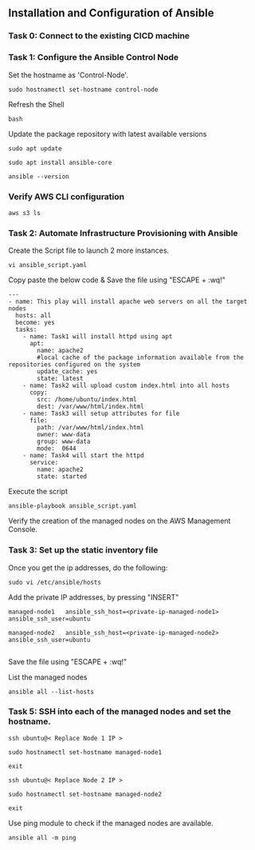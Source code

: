 ## Installation and Configuration of Ansible 

### Task 0: Connect to the existing CICD machine

### Task 1: Configure the Ansible Control Node

Set the hostname as 'Control-Node'. 
```
sudo hostnamectl set-hostname control-node
```
Refresh the Shell
```
bash
```
Update the package repository with latest available versions
```
sudo apt update
```
```
sudo apt install ansible-core
```
```
ansible --version
```
### Verify AWS CLI configuration
```
aws s3 ls
```

### Task 2: Automate Infrastructure Provisioning with Ansible

Create the Script file to launch 2 more instances.
```
vi ansible_script.yaml
```
Copy paste the below code & Save the file using "ESCAPE + :wq!"
```
---
- name: This play will install apache web servers on all the target nodes
  hosts: all
  become: yes
  tasks:
    - name: Task1 will install httpd using apt
      apt:
        name: apache2
        #local cache of the package information available from the repositories configured on the system
        update_cache: yes
        state: latest
    - name: Task2 will upload custom index.html into all hosts
      copy:
        src: /home/ubuntu/index.html
        dest: /var/www/html/index.html
    - name: Task3 will setup attributes for file
      file:
        path: /var/www/html/index.html
        owner: www-data
        group: www-data
        mode:  0644
    - name: Task4 will start the httpd
      service:
        name: apache2
        state: started
```
Execute the script
```
ansible-playbook ansible_script.yaml
```
Verify the creation of the managed nodes on the AWS Management Console.

### Task 3: Set up the static inventory file

Once you get the ip addresses, do the following:

```
sudo vi /etc/ansible/hosts
```

Add the private IP addresses, by pressing "INSERT" 
```
managed-node1   ansible_ssh_host=<private-ip-managed-node1>  ansible_ssh_user=ubuntu

managed-node2   ansible_ssh_host=<private-ip-managed-node2>  ansible_ssh_user=ubuntu
 
```
Save the file using "ESCAPE + :wq!"

List the managed nodes
```
ansible all --list-hosts
```

### Task 5:  SSH into each of the managed nodes and set the hostname.
```
ssh ubuntu@< Replace Node 1 IP >
```
```
sudo hostnamectl set-hostname managed-node1
```
```
exit
```
```
ssh ubuntu@< Replace Node 2 IP >
```
```
sudo hostnamectl set-hostname managed-node2
```
```
exit
```

Use ping module to check if the managed nodes are available.
```
ansible all -m ping
```

